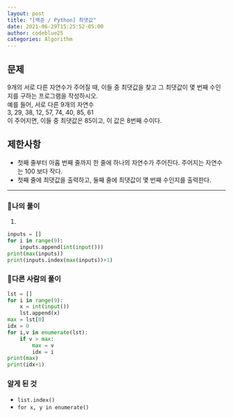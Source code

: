 ```yaml
---
layout: post
title: "[백준 / Python] 최댓값"
date: 2021-06-29T15:25:52-05:00
author: codeblue25
categories: Algorithm
---
```


<h2>문제</h2>

9개의 서로 다른 자연수가 주어질 때, 이들 중 최댓값을 찾고 그 최댓값이 몇 번째 수인지를 구하는 프로그램을 작성하시오.<br />
예를 들어, 서로 다른 9개의 자연수<br />
3, 29, 38, 12, 57, 74, 40, 85, 61<br />
이 주어지면, 이들 중 최댓값은 85이고, 이 값은 8번째 수이다.

<h2>제한사항</h2>

- 첫째 줄부터 아홉 번째 줄까지 한 줄에 하나의 자연수가 주어진다. 주어지는 자연수는 100 보다 작다.
- 첫째 줄에 최댓값을 출력하고, 둘째 줄에 최댓값이 몇 번째 수인지를 출력한다.

---

<h3>🔹나의 풀이</h3>

1.

```python
inputs = []
for i in range(9):
    inputs.append(int(input()))
print(max(inputs))
print(inputs.index(max(inputs))+1)
```

<h3>🔶다른 사람의 풀이</h3>

```python
lst = []
for i in range(9):
    x = int(input())
    lst.append(x)
max = lst[0]
idx = 0
for i,v in enumerate(lst):
    if v > max:
        max = v
        idx = i
print(max)
print(idx+1)
```

<h3>알게 된 것</h3>

- `list.index()`
- `for x, y in enumerate()`
